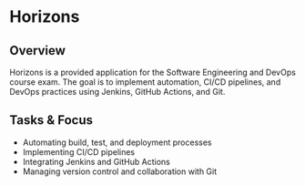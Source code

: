 # Horizons

## Overview
Horizons is a provided application for the Software Engineering and DevOps course exam. The goal is to implement automation, CI/CD pipelines, and DevOps practices using Jenkins, GitHub Actions, and Git.

## Tasks & Focus
- Automating build, test, and deployment processes
- Implementing CI/CD pipelines
- Integrating Jenkins and GitHub Actions
- Managing version control and collaboration with Git
